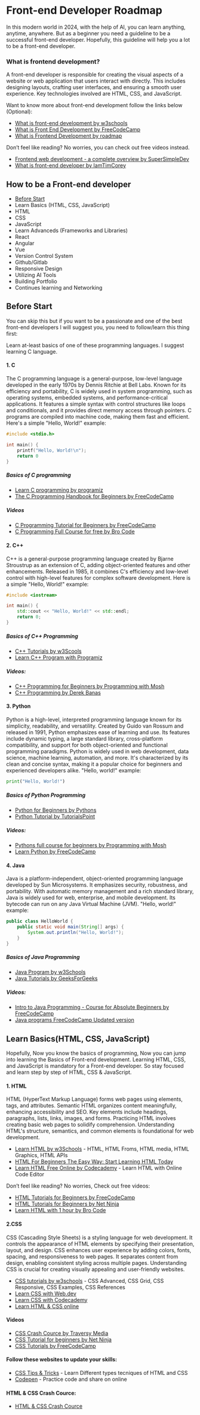 
# Front-end Developer Roadmap

In this modern world in 2024, with the help of AI, you can learn anything, anytime, anywhere. But as a beginner you need a guideline to be a successful front-end developer. Hopefully, this guideline will help you a lot to be a front-end developer.




### What is frontend development?

A front-end developer is responsible for creating the visual aspects of a website or web application that users interact with directly. This includes designing layouts, crafting user interfaces, and ensuring a smooth user experience. Key technologies involved are HTML, CSS, and JavaScript.

Want to know more about front-end development follow the links below (Optional): 

- [What is front-end development by w3schools](https://www.w3schools.com/whatis/whatis_frontenddev.asp)
- [What is Front End Development by FreeCodeCamp](https://www.freecodecamp.org/news/front-end-developer-what-is-front-end-development-explained-in-plain-english/)
- [What is Frontend Development by roadmap](https://roadmap.sh/frontend)

Don’t feel like reading? No worries, you can check out free videos instead.

- [Frontend web development - a complete overview by SuperSimpleDev](https://www.youtube.com/watch?v=WG5ikvJ2TKA)
- [What is front-end developer by IamTimCorey](https://www.youtube.com/watch?v=DUvFLhTWOVI&t=51s)

## How to be a Front-end developer

- [Before Start](#before-start)
- Learn Basics (HTML, CSS, JavaScript)
- HTML
- CSS
- JavaScript
- Learn Advanceds (Frameworks and Libraries)
- React
- Angular
- Vue
- Version Control System
- Github/Gitlab
- Responsive Design
- Utilizing AI Tools
- Building Portfolio
- Continues learning and Networking

## Before Start 
You can skip this but if you want to be a passionate and one of the best front-end developers I will suggest you, you need to follow/learn this thing first: 

Learn at-least basics of one of these programming languages. I suggest learning C language.

#### 1. C 
The C programming language is a general-purpose, low-level language developed in the early 1970s by Dennis Ritchie at Bell Labs. Known for its efficiency and portability, C is widely used in system programming, such as operating systems, embedded systems, and performance-critical applications. It features a simple syntax with control structures like loops and conditionals, and it provides direct memory access through pointers. C programs are compiled into machine code, making them fast and efficient. Here's a simple "Hello, World!" example:

```c
#include <stdio.h>

int main() {
    printf("Hello, World!\n");
    return 0
}
```
##### Basics of C programming
- [Learn C programming by programiz](https://www.programiz.com/c-programming)
- [The C Programming Handbook for Beginners by FreeCodeCamp](https://www.freecodecamp.org/news/the-c-programming-handbook-for-beginners/)

##### Videos
- [C Programming Tutorial for Beginners by FreeCodeCamp](https://www.youtube.com/watch?v=KJgsSFOSQv0)
- [C Programming Full Course for free by Bro Code](https://www.youtube.com/watch?v=87SH2Cn0s9A)

#### 2. C++
C++ is a general-purpose programming language created by Bjarne Stroustrup as an extension of C, adding object-oriented features and other enhancements. Released in 1985, it combines C's efficiency and low-level control with high-level features for complex software development. Here is a simple "Hello, World!" example:

```C++
#include <iostream>

int main() {
    std::cout << "Hello, World!" << std::endl;
    return 0;
}
```
##### Basics of C++ Programming
- [C++ Tutorials by w3Scools](https://www.w3schools.com/cpp/default.asp)
- [Learn C++ Program with Programiz](https://www.programiz.com/cpp-programming)

##### Videos:
- [C++ Programming for Beginners by Programming with Mosh](https://www.youtube.com/watch?v=ZzaPdXTrSb8)
- [C++ Programming by Derek Banas](https://www.youtube.com/watch?v=Rub-JsjMhWY)

#### 3. Python 
Python is a high-level, interpreted programming language known for its simplicity, readability, and versatility. Created by Guido van Rossum and released in 1991, Python emphasizes ease of learning and use. Its features include dynamic typing, a large standard library, cross-platform compatibility, and support for both object-oriented and functional programming paradigms. Python is widely used in web development, data science, machine learning, automation, and more. It's characterized by its clean and concise syntax, making it a popular choice for beginners and experienced developers alike. "Hello, world!" example:

``` python
print("Hello, World!")
```

##### Basics of Python Programming
- [Python for Beginners by Pythons](https://www.python.org/about/gettingstarted/)
- [Python Tutorial by TutorialsPoint](https://www.tutorialspoint.com/python/index.htm)

##### Videos: 
- [Pythons full course for beginners by Programming with Mosh](https://www.youtube.com/watch?v=_uQrJ0TkZlc&t=2s)
- [Learn Python by FreeCodeCamp](https://www.youtube.com/watch?v=rfscVS0vtbw)

#### 4. Java
Java is a platform-independent, object-oriented programming language developed by Sun Microsystems. It emphasizes security, robustness, and portability. With automatic memory management and a rich standard library, Java is widely used for web, enterprise, and mobile development. Its bytecode can run on any Java Virtual Machine (JVM). "Hello, world!" example:

```Java
public class HelloWorld {
    public static void main(String[] args) {
        System.out.println("Hello, World!");
    }
}
```

##### Basics of Java Programming
- [Java Program by w3Schools](https://www.w3schools.com/java/)
- [Java Tutorials by GeeksForGeeks](https://www.geeksforgeeks.org/java/)

##### Videos:
- [Intro to Java Programming - Course for Absolute Beginners by FreeCodeCamp](https://www.youtube.com/watch?v=GoXwIVyNvX0)
- [Java programs FreeCodeCamp Updated version](https://www.youtube.com/watch?v=A74TOX803D0)
  

## Learn Basics(HTML, CSS, JavaScript)

Hopefully, Now you know the basics of programming, Now you can jump into learning the Basics of Front-end development. Learning HTML, CSS, and JavaScript is mandatory for a Front-end developer. So stay focused and learn step by step of HTML, CSS & JavaScript.

#### 1. HTML 

HTML (HyperText Markup Language) forms web pages using elements, tags, and attributes. Semantic HTML organizes content meaningfully, enhancing accessibility and SEO. Key elements include headings, paragraphs, lists, links, images, and forms. Practicing HTML involves creating basic web pages to solidify comprehension. Understanding HTML's structure, semantics, and common elements is foundational for web development.

- [Learn HTML by w3Schools](https://www.w3schools.com/html/) - HTML, HTML Froms, HTML media, HTML Graphics, HTML APIs
- [HTML For Beginners The Easy Way: Start Learning HTML Today](https://html.com/)
- [Learn HTML Free Online by Codecademy](https://www.codecademy.com/learn/learn-html) - Learn HTML with Online Code Editor

Don’t feel like reading? No worries, Check out free videos:

- [HTML Tutorials for Beginners by FreeCodeCamp](https://www.youtube.com/watch?v=kUMe1FH4CHE)
- [HTML Tutorials for Beginners by Net Ninja](https://www.youtube.com/watch?v=Y1BlT4_c_SU&list=PL4cUxeGkcC9ibZ2TSBaGGNrgh4ZgYE6Cc)
- [Learn HTML with 1 hour by Bro Code](https://www.youtube.com/watch?v=HD13eq_Pmp8)

#### 2.CSS 
CSS (Cascading Style Sheets) is a styling language for web development. It controls the appearance of HTML elements by specifying their presentation, layout, and design. CSS enhances user experience by adding colors, fonts, spacing, and responsiveness to web pages. It separates content from design, enabling consistent styling across multiple pages. Understanding CSS is crucial for creating visually appealing and user-friendly websites.

- [CSS tutorials by w3schools](https://www.w3schools.com/css/) - CSS Advanced, CSS Grid, CSS Responsive, CSS Examples, CSS References
- [Learn CSS with Web.dev](https://web.dev/learn/css)
- [Learn CSS with Codecademy](https://www.codecademy.com/learn/learn-css)
- [Learn HTML & CSS online](https://learnhtmlcss.online/)

#### Videos
- [CSS Crash Cource by Traversy Media](https://www.youtube.com/watch?v=yfoY53QXEnI)
- [CSS Tutorial for beginners by Net Ninja](https://www.youtube.com/watch?v=I9XRrlOOazo&list=PL4cUxeGkcC9gQeDH6xYhmO-db2mhoTSrT)
- [CSS Tutorials by FreeCodeCamp](https://www.youtube.com/watch?v=OXGznpKZ_sA&t=4s) 


#### Follow these websites to update your skills: 

- [CSS Tips & Tricks](https://css-tricks.com/) - Learn Different types tecniques of HTML and CSS
- [Codepen](https://codepen.io/) - Practice code and share on online


#### HTML & CSS Crash Cource: 

- [HTML & CSS Crash Cource](https://www.youtube.com/watch?v=D-h8L5hgW-w)

